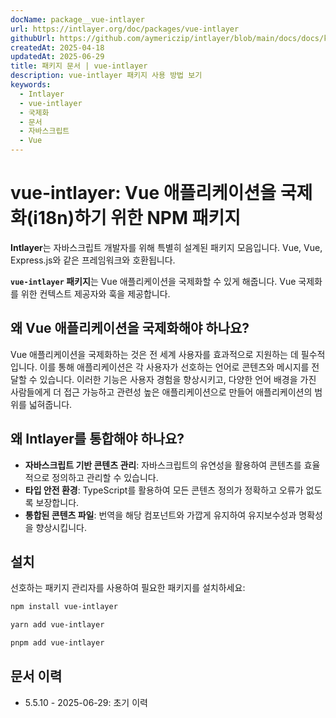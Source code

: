 ```yaml
---
docName: package__vue-intlayer
url: https://intlayer.org/doc/packages/vue-intlayer
githubUrl: https://github.com/aymericzip/intlayer/blob/main/docs/docs/ko/packages/vue-intlayer/index.md
createdAt: 2025-04-18
updatedAt: 2025-06-29
title: 패키지 문서 | vue-intlayer
description: vue-intlayer 패키지 사용 방법 보기
keywords:
  - Intlayer
  - vue-intlayer
  - 국제화
  - 문서
  - 자바스크립트
  - Vue
---
```


# vue-intlayer: Vue 애플리케이션을 국제화(i18n)하기 위한 NPM 패키지

**Intlayer**는 자바스크립트 개발자를 위해 특별히 설계된 패키지 모음입니다. Vue, Vue, Express.js와 같은 프레임워크와 호환됩니다.

**`vue-intlayer` 패키지**는 Vue 애플리케이션을 국제화할 수 있게 해줍니다. Vue 국제화를 위한 컨텍스트 제공자와 훅을 제공합니다.

## 왜 Vue 애플리케이션을 국제화해야 하나요?

Vue 애플리케이션을 국제화하는 것은 전 세계 사용자를 효과적으로 지원하는 데 필수적입니다. 이를 통해 애플리케이션은 각 사용자가 선호하는 언어로 콘텐츠와 메시지를 전달할 수 있습니다. 이러한 기능은 사용자 경험을 향상시키고, 다양한 언어 배경을 가진 사람들에게 더 접근 가능하고 관련성 높은 애플리케이션으로 만들어 애플리케이션의 범위를 넓혀줍니다.

## 왜 Intlayer를 통합해야 하나요?

- **자바스크립트 기반 콘텐츠 관리**: 자바스크립트의 유연성을 활용하여 콘텐츠를 효율적으로 정의하고 관리할 수 있습니다.
- **타입 안전 환경**: TypeScript를 활용하여 모든 콘텐츠 정의가 정확하고 오류가 없도록 보장합니다.
- **통합된 콘텐츠 파일**: 번역을 해당 컴포넌트와 가깝게 유지하여 유지보수성과 명확성을 향상시킵니다.

## 설치

선호하는 패키지 관리자를 사용하여 필요한 패키지를 설치하세요:

```bash packageManager="npm"
npm install vue-intlayer
```

```bash packageManager="yarn"
yarn add vue-intlayer
```

```bash packageManager="pnpm"
pnpm add vue-intlayer
```

## 문서 이력

- 5.5.10 - 2025-06-29: 초기 이력

